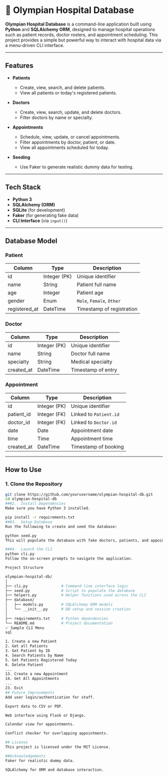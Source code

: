 # 🏥 Olympian Hospital Database

**Olympian Hospital Database** is a command-line application built using **Python** and **SQLAlchemy ORM**, designed to manage hospital operations such as patient records, doctor rosters, and appointment scheduling. This project provides a simple but powerful way to interact with hospital data via a menu-driven CLI interface.

---

## Features

- **Patients**
  - Create, view, search, and delete patients.
  - View all patients or today's registered patients.

- **Doctors**
  - Create, view, search, update, and delete doctors.
  - Filter doctors by name or specialty.

- **Appointments**
  - Schedule, view, update, or cancel appointments.
  - Filter appointments by doctor, patient, or date.
  - View all appointments scheduled for today.

- **Seeding**
  - Use Faker to generate realistic dummy data for testing.

---

##  Tech Stack

- **Python 3**
- **SQLAlchemy (ORM)**
- **SQLite** (for development)
- **Faker** (for generating fake data)
- **CLI Interface** (via `input()`)

---

##  Database Model

### Patient
| Column       | Type         | Description             |
|--------------|--------------|-------------------------|
| id           | Integer (PK) | Unique identifier       |
| name         | String       | Patient full name       |
| age          | Integer      | Patient age             |
| gender       | Enum         | `Male`, `Female`, `Other` |
| registered_at| DateTime     | Timestamp of registration |

###  Doctor
| Column       | Type         | Description             |
|--------------|--------------|-------------------------|
| id           | Integer (PK) | Unique identifier       |
| name         | String       | Doctor full name        |
| specialty    | String       | Medical specialty       |
| created_at   | DateTime     | Timestamp of entry      |

###  Appointment
| Column       | Type         | Description             |
|--------------|--------------|-------------------------|
| id           | Integer (PK) | Unique identifier       |
| patient_id   | Integer (FK) | Linked to `Patient.id`  |
| doctor_id    | Integer (FK) | Linked to `Doctor.id`   |
| date         | Date         | Appointment date        |
| time         | Time         | Appointment time        |
| created_at   | DateTime     | Timestamp of booking    |

---

##  How to Use

### 1. Clone the Repository

```bash
git clone https://github.com/yourusername/olympian-hospital-db.git
cd olympian-hospital-db
###2.  Install Dependencies
Make sure you have Python 3 installed.

pip install -r requirements.txt
###3.  Setup Database
Run the following to create and seed the database:

python seed.py
This will populate the database with fake doctors, patients, and appointments.

###4.  Launch the CLI
python cli.py
Follow the on-screen prompts to navigate the application.

Project Structure

olympian-hospital-db/
│
├── cli.py               # Command-line interface logic
├── seed.py              # Script to populate the database
├── helpers.py           # Helper functions used across the CLI
├── database/            
│   ├── models.py        # SQLAlchemy ORM models
│   └── __init__.py      # DB setup and session creation
│
├── requirements.txt     # Python dependencies
└── README.md            # Project documentation
✅ Sample CLI Menu
sql

1. Create a new Patient
2. Get all Patients
3. Get Patient by ID
4. Search Patients by Name
5. Get Patients Registered Today
6. Delete Patient
...
13. Create a new Appointment
14. Get All Appointments
...
23. Exit
## Future Improvements
Add user login/authentication for staff.

Export data to CSV or PDF.

Web interface using Flask or Django.

Calendar view for appointments.

Conflict checker for overlapping appointments.

## License
This project is licensed under the MIT License.

##Acknowledgements
Faker for realistic dummy data.

SQLAlchemy for ORM and database interaction.